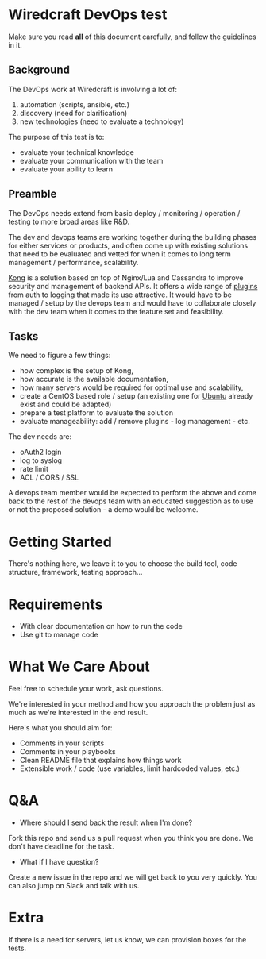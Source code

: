 # Wiredcraft DevOps test

Make sure you read **all** of this document carefully, and follow the guidelines in it.

## Background

The DevOps work at Wiredcraft is involving a lot of:

1. automation (scripts, ansible, etc.)
2. discovery (need for clarification)
3. new technologies (need to evaluate a technology)

The purpose of this test is to:

- evaluate your technical knowledge
- evaluate your communication with the team
- evaluate your ability to learn
 
## Preamble
 
The DevOps needs extend from basic deploy / monitoring / operation / testing to more broad areas like R&D. 

The dev and devops teams are working together during the building phases for either services or products, and often come up with existing solutions that need to be evaluated and vetted for when it comes to long term management / performance, scalability.

[Kong](https://getkong.org) is a solution based on top of Nginx/Lua and Cassandra to improve security and management of backend APIs. It offers a wide range of [plugins](https://getkong.org/plugins/) from auth to logging that made its use attractive. It would have to be managed / setup by the devops team and would have to collaborate closely with the dev team when it comes to the feature set and feasibility. 

## Tasks

We need to figure a few things: 

- how complex is the setup of Kong,
- how accurate is the available documentation,
- how many servers would be required for optimal use and scalability,
- create a CentOS based role / setup (an existing one for [Ubuntu](https://galaxy.ansible.com/jessem/kong/) already exist and could be adapted)
- prepare a test platform to evaluate the solution
- evaluate manageability: add / remove plugins - log management - etc.

The dev needs are:

- oAuth2 login
- log to syslog
- rate limit
- ACL / CORS / SSL

A devops team member would be expected to perform the above and come back to the rest of the devops team with an educated suggestion as to use or not the proposed solution - a demo would be welcome.

# Getting Started

There's nothing here, we leave it to you to choose the build tool, code structure, framework, testing approach...

# Requirements

- With clear documentation on how to run the code
- Use git to manage code

# What We Care About

Feel free to schedule your work, ask questions.

We're interested in your method and how you approach the problem just as much as we're interested in the end result.

Here's what you should aim for:

- Comments in your scripts
- Comments in your playbooks
- Clean README file that explains how things work
- Extensible work / code (use variables, limit hardcoded values, etc.) 

# Q&A

- Where should I send back the result when I'm done?

Fork this repo and send us a pull request when you think you are done. We don't have deadline for the task.

- What if I have question?

Create a new issue in the repo and we will get back to you very quickly. You can also jump on Slack and talk with us.

# Extra

If there is a need for servers, let us know, we can provision boxes for the tests.


